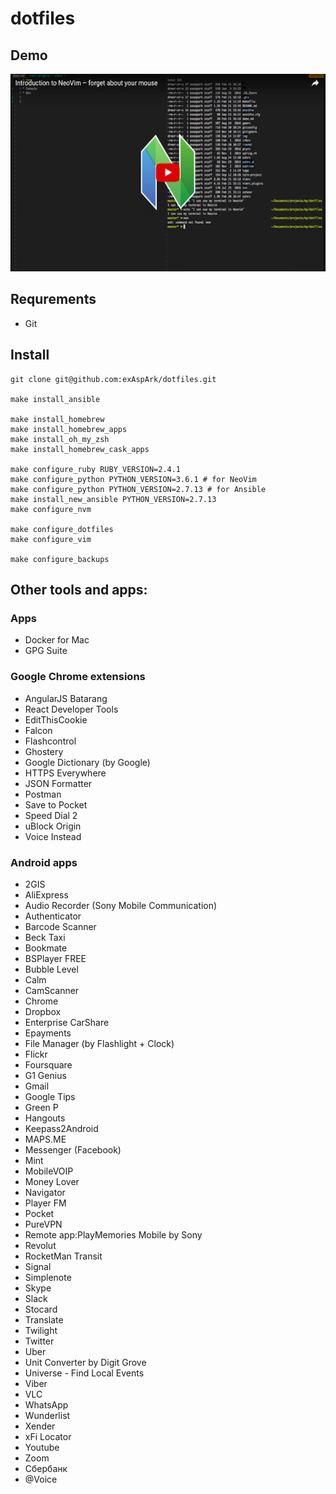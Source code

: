 # dotfiles

## Demo

<a href="https://www.youtube.com/watch?v=XqWLLvihz4Q" align="center"><img src="./img/thumbnail.png" alt="Demo" height="316px" width="560px" ></a>

## Requrements

* Git

## Install

```
git clone git@github.com:exAspArk/dotfiles.git

make install_ansible

make install_homebrew
make install_homebrew_apps
make install_oh_my_zsh
make install_homebrew_cask_apps

make configure_ruby RUBY_VERSION=2.4.1
make configure_python PYTHON_VERSION=3.6.1 # for NeoVim
make configure_python PYTHON_VERSION=2.7.13 # for Ansible
make install_new_ansible PYTHON_VERSION=2.7.13
make configure_nvm

make configure_dotfiles
make configure_vim

make configure_backups
```

## Other tools and apps:

### Apps

* Docker for Mac
* GPG Suite

### Google Chrome extensions

* AngularJS Batarang
* React Developer Tools
* EditThisCookie
* Falcon
* Flashcontrol
* Ghostery
* Google Dictionary (by Google)
* HTTPS Everywhere
* JSON Formatter
* Postman
* Save to Pocket
* Speed Dial 2
* uBlock Origin
* Voice Instead

### Android apps

* 2GIS
* AliExpress
* Audio Recorder (Sony Mobile Communication)
* Authenticator
* Barcode Scanner
* Beck Taxi
* Bookmate
* BSPlayer FREE
* Bubble Level
* Calm
* CamScanner
* Chrome
* Dropbox
* Enterprise CarShare
* Epayments
* File Manager (by Flashlight + Clock)
* Flickr
* Foursquare
* G1 Genius
* Gmail
* Google Tips
* Green P
* Hangouts
* Keepass2Android
* MAPS.ME
* Messenger (Facebook)
* Mint
* MobileVOIP
* Money Lover
* Navigator
* Player FM
* Pocket
* PureVPN
* Remote app:PlayMemories Mobile by Sony
* Revolut
* RocketMan Transit
* Signal
* Simplenote
* Skype
* Slack
* Stocard
* Translate
* Twilight
* Twitter
* Uber
* Unit Converter by Digit Grove
* Universe - Find Local Events
* Viber
* VLC
* WhatsApp
* Wunderlist
* Xender
* xFi Locator
* Youtube
* Zoom
* Сбербанк
* @Voice
